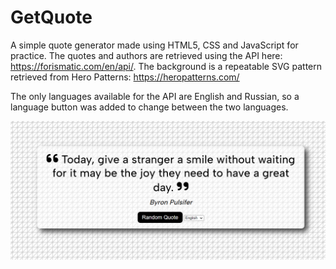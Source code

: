 # GetQuote

A simple quote generator made using HTML5, CSS and JavaScript for practice. The quotes and authors are retrieved using the API here: https://forismatic.com/en/api/. 
The background is a repeatable SVG pattern retrieved from Hero Patterns: https://heropatterns.com/

The only languages available for the API are English and Russian, so a language button was added to change between the two languages.

![GetQuote Screenshot](getquote-pic.PNG)

